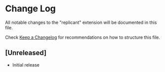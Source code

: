 # Change Log
All notable changes to the "replicant" extension will be documented in this file.

Check [Keep a Changelog](http://keepachangelog.com/) for recommendations on how to structure this file.

## [Unreleased]
- Initial release
